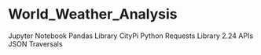 # World_Weather_Analysis

Jupyter Notebook Pandas Library CityPi Python Requests Library 2.24 APIs JSON Traversals
